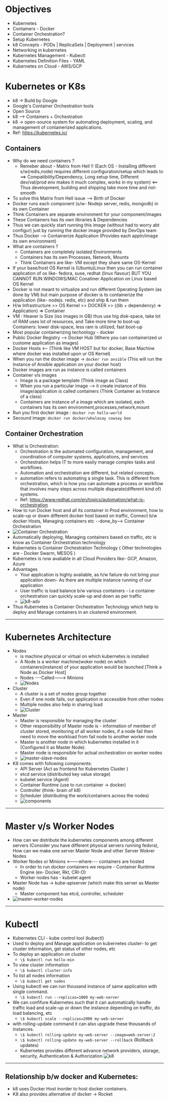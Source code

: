 # Objectives

- Kubernetes
- Containers - Docker
- Container Orchestration?
- Setup Kubernetes
- k8 Concepts - PODs | ReplicaSets | Deployment | services
- Networking in kubernetes
- Kubernetes Management - Kubectl
- Kubernetes Definition Files - YAML
- Kubernetes on Cloud - AWS/GCP

# Kubernetes or K8s

- k8 -> Build by Google
- Google's Container Orchestration tools
- Open Source
- k8 --> Containers + Orchestration
- k8 -> open-source system for automating deployment, scaling, and management of containerized applications.
- Ref: https://kubernetes.io/

## Containers

- Why do we need containers ?
  - Remeber about - Matrix from Hell !! (Each OS - Installing different s/w(redis,node) requires different configuration/setup which leads to ==> Compatibility/Dependency, Long setup time, Different dev/val/prod env makes it much complex, works in my system) <== Thus development, building and shipping take more time and not-smooth
- To solve this Matrix from Hell issue --> Birth of Docker
- Docker runs each component (s/w- Nodejs server, redis, mongodb) in its own Container
- Think Containers are separate environment for your component/images
- These Containers has its own libraries & Dependencies
- Thus we can quickly start running this image (without had to worry abt configur) just by running the docker image provided by DevOps team
- Thus Docker --> Containerize Application (Provides each appln/image its own environment)
- What are containers ?
  - Containers are completely isolated Environments
  - Containers has its own Processes, Network, Mounts
  - Think Containers are like- VM except they share same OS-Kernel
- If your base/host OS Kernel is (Ubuntu)Linux then you can run container application of os like- fedora, suse, redhat (linux flavour) BUT YOU CANNOT RUN WINDOWS/MAC Conatiner Application on Linux based OS Kernel
- Docker is not meant to virtualize and run different Operating System (as done by VM) but main purpose of docker is to containerize the application (like- nodejs. redis, etc) and ship & run them
- H/w Infrastructure >> OS Kernel >> DOCKER >> {(lib + dependency) => Application} => Container
- VM : Heaver is Size (iso images in GB) thus use hig disk-space, take lot of RAM uses lot of resources, and Take more time to boot-up
  Containers: lower disk-space, less ram is utilized, fast boot-up
- Most popular containerizing techonlogy - docker
- Public Docker Registry --> Docker Hub (Where you can containerized ur custome application as images)
- Docker Hosts <-- (Think like VM HOST but for docker, Base Machine where docker was installed upon ur OS Kernel)
- When you run the docker image -> `docker run ansible` (This will run the Instance of Ansible application on your docker host)
- Docker images are run as instance is called containers
- Container v/s images
  - Image is a package template (Think image as Class)
  - When you run a particular image --> it create instance of this image/application is called containers (Think Container as Instance of a class)
  - Containers are instance of a image which are isolated, each containers has its own environment,processes,network,mount
- Run you first docker image : `docker run hello-world`
- Secound image: `docker run docker/whalesay cowsay boo`

## Container Orchestration

- What is Orchestration:
  - Orchestration is the automated configuration, management, and coordination of computer systems, applications, and services
  - Orchestration helps IT to more easily manage complex tasks and workflows.
  - Automation and orchestration are different, but related concepts.
  - automation refers to automating a single task. This is different from orchestration, which is how you can automate a process or workflow that involves many steps across multiple disparate(different kind of) systems.
  - Ref: https://www.redhat.com/en/topics/automation/what-is-orchestration
- How to run Docker host and all its container in Prod environment, how to scale-up or down different docker host based on traffic, Connect b/w docker Hosts, Managing containers etc --done_by--> Container Orchestration
- ![Container Orchestration](./assets/container-orchestration.png)
- Automatically deploying, Managing containers based on traffic, etc is know as Container Orchestration technology
- Kubernetes is Container Orchestration Technology ( Other technologies are - Docker Swarm, MESOS )
- Kubernetes is now avaliable in all Cloud Providers like- GCP, Amazon, Azure
- Advantages
  - Your application is highly avaliable, as h/w failure do not bring your application down- As there are multiple instance running of our application
  - User traffic is load balance b/w various containers - i.e container orchestration can quickly scale-up and down as per traffic
  - ![k8-adv](./assets/k8-adv.png)
- Thus Kubernetes is Container Orchestration Technology which help to deploy and Manage containers in an clustered environment.

---

# Kubernetes Architecture

- Nodes
  - is machine physical or virtual on which kubernetes is installed
  - A Node is a worker machine(woker node) on which containers(instance) of your application would be launched [Think a Node as Docker Host]
  - Nodes ---Called---> Minions
  - ![Nodes](./assets/nodes.png)
- Cluster
  - A cluster is a set of nodes group together
  - Even if one node fails, our application is accessible from other nodes
  - Multiple nodes also help in sharing load
  - ![Cluster](./assets/cluster.png)
- Master
  - Master is responsible for managing the cluster
  - Other responsibility of Master node is - information of member of cluster stored, monitoring of all worker nodes, if a node fail then need to move the workload from fail node to another worker node
  - Master is another node in which kubernetes installed in it (Configured it as Master Node).
  - Master node is responsible for actual orchestration on worker nodes
  - ![master-slave-nodes](./assets/master-slave-nodes.png)
- K8 comes with following components:
  - API Server (Act as frontend for Kubernetes Cluster )
  - etcd service (distributed key value storage)
  - kubelet service (Agent)
  - Container Runtime (use to run container -> docker)
  - Controller (think- brain of k8)
  - Scheduler (distributing the work/containers across the nodes)
  - ![components](./assets/components.png)

---

# Master v/s Worker Nodes

- How can we distribute the kubernetes components among different servers (Consider you have different physical servers running fedora), How can we make one server Master Node and other Server Wokrer Nodes
- Worker Nodes or Minions <---where--- containers are hosted
  - In order to run docker containers we require - Container Runtime Engine (ex- Docker, Rkt, CRI-O)
  - Worker nodes has - kubelet agent
- Master Node has -> kube-apiserver (which make this server as Master node)
  - Master component has etcd, controller, scheduler
- ![master-worker-nodes](./assets/master-worker-nodes.png)

---

# Kubectl

- Kubernetes CLI - kube control tool (kubectl)
- Used to deploy and Manage application on kubernetes cluster- to get cluster information, get status of other nodes, etc
- To deploy an application on cluster
  - `\$ kubectl run hello-min`
- To view cluster information
  - `\$ kubectl cluster-info`
- To list all nodes information
  - `\$ kubectl get nodes`
- Using kubectl we can run thousand instance of same application with single command.
  - `\$ kubectl run --replicas=1000 my-web-server`
- We can confifure Kubernetes such that it can automatically handle traffic load and scale-up or down the instance depending on traffic, do load balancing, etc
  - `\$ kubectl scale --replicas=2000 my-web-server`
- with rolling-update command it can also upgrade these thousands of instances.
  - `\$ kubectl rolling-update my-web-server --image=web-server:2`
  - `\$ kubectl rolling-update my-web-server --rollback` (Rollback updates)
  - Kubernetes provides different advance network providers, storage, security, Authentication & Authorization
    ![k8](./assets/k8.png)

---

## Relationship b/w docker and Kubernetes:

- k8 uses Docker Host inorder to host docker containers.
- K8 also provides alternative of docker -> Rocket
